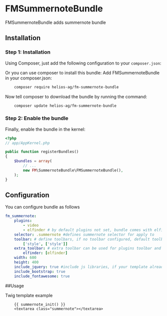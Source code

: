 FMSummernoteBundle
==============

FMSummernoteBundle adds summernote bundle 

## Installation


### Step 1: Installation

Using Composer, just add the following configuration to your `composer.json`:

Or you can use composer to install this bundle:
Add FMSummernoteBundle in your composer.json:

```sh
    composer require helios-ag/fm-summernote-bundle
```

Now tell composer to download the bundle by running the command:

```sh
    composer update helios-ag/fm-summernote-bundle
```

### Step 2: Enable the bundle

Finally, enable the bundle in the kernel:

``` php
<?php
// app/AppKernel.php

public function registerBundles()
{
    $bundles = array(
        // ...
        new FM\SummernoteBundle\FMSummernoteBundle(),
    );
}
```

## Configuration

You can configure bundle as follows

```yaml
fm_summernote:
    plugins:
        - video 
        - elfinder # by default plugins not set, bundle comes with elfinder plugin / provides integration with FMElfinderBundle
    selector: .summernote #defines summernote selector for apply to
    toolbar: # define toolbars, if no toolbar configured, default toolbars defined
        ['style', ['style']]
    extra_toolbar: # extra toolbar can be used for plugins toolbar and as additional toolbar setings, when 'toolbar' option is omitted
        elfinder: [elfinder]
    width: 600
    height: 400
    include_jquery: true #include js libraries, if your template already have them, set to false
    include_bootstrap: true
    include_fontawesome: true

```

##Usage

Twig template example

```twig
    {{ summernote_init() }}    
    <textarea class="summernote"></textarea>  
```    

